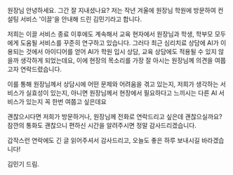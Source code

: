 원장님 안녕하세요. 그간 잘 지내셨나요?
저는 작년 겨울에 원장님 학원에 방문하여
컨설팅 서비스 '이끌'을 안내해 드린 김민기라고 합니다.

저희는 이끌 서비스 종료 이후에도
계속해서 교육 현자에서 원장님과 학생, 학부모 모두에게 도움될 서비스를 꾸준히 연구하고 있습니다.
그러다 최근 심리치료 상담에 AI가 이용되는 것에서 아이디어를 얻어
AI가 학원 입시 상담, 교육 상담에도 적용될 수 있지 않을까 생각하게 되었는데요,
이에 현장의 목소리를 가장 잘 아시는 원장님께 의견을 여쭙고자 연락드렸습니다.

이를 통해 원장님께서 상담시에 어떤 문제와 어려움을 겪고 있는지,
저희가 생각하는 서비스가 실효성이 있는지,
아니면 원장님께서 현장에서 필요하다고 느끼시는 다른 AI 서비스가 있는지 꼭 한번 여쭙고 싶은데요

괜찮으시다면 저희가 방문하거나, 원장님께 전화로 연락드리고 싶은데 괜찮으실까요?
잠깐의 통화도 괜찮으니 편하신 시간을 알려주시면 정말 감사드리겠습니다.

갑작스런 연락에도 긴 글 읽어주셔서 감사드리고,
오늘도 좋은 하루 보내시길 바라겠습니다!

김민기 드림.